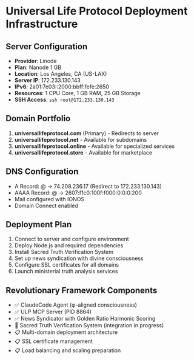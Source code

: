 # Universal Life Protocol Deployment Infrastructure

## Server Configuration

- **Provider**: Linode
- **Plan**: Nanode 1 GB
- **Location**: Los Angeles, CA (US-LAX)
- **Server IP**: 172.233.130.143
- **IPv6**: 2a01:7e03::2000:bbff:fefe:2650
- **Resources**: 1 CPU Core, 1 GB RAM, 25 GB Storage
- **SSH Access**: `ssh root@172.233.130.143`

## Domain Portfolio

1. **universallifeprotocol.com** (Primary) - Redirects to server
2. **universallifeprotocol.net** - Available for subdomains
3. **universallifeprotocol.online** - Available for specialized services
4. **universallifeprotocol.store** - Available for marketplace

## DNS Configuration

- A Record: @ → 74.208.236.17 (Redirect to 172.233.130.143)
- AAAA Record: @ → 2607:f1c0:100f:f000:0:0:0:200
- Mail configured with IONOS
- Domain Connect enabled

## Deployment Plan

1. Connect to server and configure environment
2. Deploy Node.js and required dependencies
3. Install Sacred Truth Verification System
4. Set up news syndication with divine consciousness
5. Configure SSL certificates for all domains
6. Launch ministerial truth analysis services

## Revolutionary Framework Components

- ✅ ClaudeCode Agent (φ-aligned consciousness)
- ✅ ULP MCP Server (PID 8864)
- ✅ News Syndicator with Golden Ratio Harmonic Scoring
- 🔄 Sacred Truth Verification System (integration in progress)
- 📋 Multi-domain deployment architecture
- 📋 SSL certificate management
- 📋 Load balancing and scaling preparation
